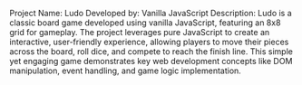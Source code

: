 Project Name: Ludo
Developed by: Vanilla JavaScript
Description:
Ludo is a classic board game developed using vanilla JavaScript, featuring an 8x8 grid for gameplay. The project leverages pure JavaScript to create an interactive, user-friendly experience, allowing players to move their pieces across the board, roll dice, and compete to reach the finish line. This simple yet engaging game demonstrates key web development concepts like DOM manipulation, event handling, and game logic implementation.
  

 

